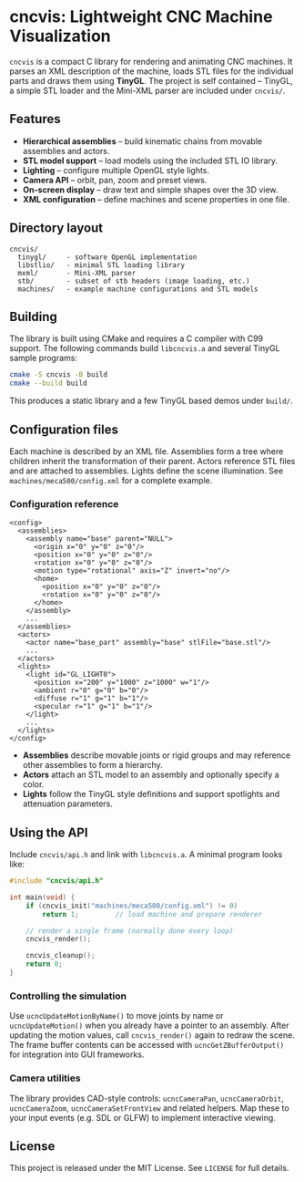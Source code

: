 # cncvis: Lightweight CNC Machine Visualization

`cncvis` is a compact C library for rendering and animating CNC machines.
It parses an XML description of the machine, loads STL files for the
individual parts and draws them using **TinyGL**. The project is self
contained – TinyGL, a simple STL loader and the Mini-XML parser are
included under `cncvis/`.

## Features

- **Hierarchical assemblies** – build kinematic chains from movable
  assemblies and actors.
- **STL model support** – load models using the included STL IO library.
- **Lighting** – configure multiple OpenGL style lights.
- **Camera API** – orbit, pan, zoom and preset views.
- **On-screen display** – draw text and simple shapes over the 3D view.
- **XML configuration** – define machines and scene properties in one file.

## Directory layout

```
cncvis/
  tinygl/     - software OpenGL implementation
  libstlio/   - minimal STL loading library
  mxml/       - Mini-XML parser
  stb/        - subset of stb headers (image loading, etc.)
  machines/   - example machine configurations and STL models
```

## Building

The library is built using CMake and requires a C compiler with C99
support. The following commands build `libcncvis.a` and several TinyGL
sample programs:

```bash
cmake -S cncvis -B build
cmake --build build
```

This produces a static library and a few TinyGL based demos under `build/`.

## Configuration files

Each machine is described by an XML file. Assemblies form a tree where
children inherit the transformation of their parent. Actors reference
STL files and are attached to assemblies. Lights define the scene
illumination. See `machines/meca500/config.xml` for a complete example.

### Configuration reference

```
<config>
  <assemblies>
    <assembly name="base" parent="NULL">
      <origin x="0" y="0" z="0"/>
      <position x="0" y="0" z="0"/>
      <rotation x="0" y="0" z="0"/>
      <motion type="rotational" axis="Z" invert="no"/>
      <home>
        <position x="0" y="0" z="0"/>
        <rotation x="0" y="0" z="0"/>
      </home>
    </assembly>
    ...
  </assemblies>
  <actors>
    <actor name="base_part" assembly="base" stlFile="base.stl"/>
    ...
  </actors>
  <lights>
    <light id="GL_LIGHT0">
      <position x="200" y="1000" z="1000" w="1"/>
      <ambient r="0" g="0" b="0"/>
      <diffuse r="1" g="1" b="1"/>
      <specular r="1" g="1" b="1"/>
    </light>
    ...
  </lights>
</config>
```

- **Assemblies** describe movable joints or rigid groups and may reference
  other assemblies to form a hierarchy.
- **Actors** attach an STL model to an assembly and optionally specify a color.
- **Lights** follow the TinyGL style definitions and support spotlights
  and attenuation parameters.

## Using the API

Include `cncvis/api.h` and link with `libcncvis.a`. A minimal program
looks like:

```c
#include "cncvis/api.h"

int main(void) {
    if (cncvis_init("machines/meca500/config.xml") != 0)
        return 1;         // load machine and prepare renderer

    // render a single frame (normally done every loop)
    cncvis_render();

    cncvis_cleanup();
    return 0;
}
```

### Controlling the simulation

Use `ucncUpdateMotionByName()` to move joints by name or
`ucncUpdateMotion()` when you already have a pointer to an assembly.
After updating the motion values, call `cncvis_render()` again to redraw
the scene. The frame buffer contents can be accessed with
`ucncGetZBufferOutput()` for integration into GUI frameworks.

### Camera utilities

The library provides CAD-style controls:
`ucncCameraPan`, `ucncCameraOrbit`, `ucncCameraZoom`, `ucncCameraSetFrontView`
and related helpers. Map these to your input events (e.g. SDL or GLFW)
to implement interactive viewing.

## License

This project is released under the MIT License. See `LICENSE` for
full details.
